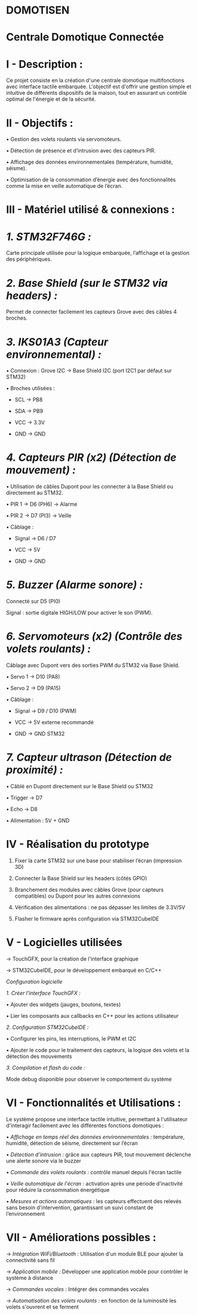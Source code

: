 # DOMOTISEN
# Centrale Domotique Connectée 

# I - Description :

Ce projet consiste en la création d'une centrale domotique multifonctions avec interface tactile embarquée. L'objectif est d'offrir une gestion simple et intuitive de différents dispositifs de la maison, tout en assurant un contrôle optimal de l'énergie et de la sécurité.


# II - Objectifs :

•	Gestion des volets roulants via servomoteurs.

•	Détection de présence et d’intrusion avec des capteurs PIR.

•	Affichage des données environnementales (température, humidité, séisme).

•	Optimisation de la consommation d’énergie avec des fonctionnalités comme la mise en veille automatique de l’écran.


# III - Matériel utilisé & connexions :

# *1. STM32F746G :*

Carte principale utilisée pour la logique embarquée, l’affichage et la gestion des périphériques.


# *2. Base Shield (sur le STM32 via headers) :*

Permet de connecter facilement les capteurs Grove avec des câbles 4 broches.


# *3. IKS01A3 (Capteur environnemental) :*

•	Connexion : Grove I2C → Base Shield I2C (port I2C1 par défaut sur STM32)

•	Broches utilisées :

-	SCL → PB8

-	SDA → PB9

-	VCC → 3.3V

- GND → GND


# *4. Capteurs PIR (x2) (Détection de mouvement) :*

•	Utilisation de câbles Dupont pour les connecter à la Base Shield ou directement au STM32.

•	PIR 1 → D6 (PH6) → Alarme

•	PIR 2 → D7 (PI3) → Veille

•	Câblage :

-	Signal → D6 / D7

-	VCC → 5V

-	GND → GND


# *5. Buzzer (Alarme sonore) :*

Connecté sur D5 (PI0)

Signal : sortie digitale HIGH/LOW pour activer le son (PWM).


# *6. Servomoteurs (x2) (Contrôle des volets roulants) :*

Câblage avec Dupont vers des sorties PWM du STM32 via Base Shield.

•	Servo 1 → D10 (PA8)

•	Servo 2 → D9 (PA15)

•	Câblage :

-	Signal → D9 / D10 (PWM)

-	VCC → 5V externe recommandé

-	GND → GND STM32


# *7. Capteur ultrason (Détection de proximité) :*

•	Câblé en Dupont directement sur le Base Shield ou STM32

•	Trigger → D7

•	Echo → D8

•	Alimentation : 5V + GND


# IV -	Réalisation du prototype

1.	Fixer la carte STM32 sur une base pour stabiliser l’écran (impression 3D)
   
2.	Connecter la Base Shield sur les headers (côtés GPIO)

3.	Branchement des modules avec câbles Grove (pour capteurs compatibles) ou Dupont pour les autres connexions

4.	Vérification des alimentations : ne pas dépasser les limites de 3.3V/5V
  
5.	Flasher le firmware après configuration via STM32CubeIDE


# V -	Logicielles utilisées

→	TouchGFX, pour la création de l'interface graphique

→	STM32CubeIDE, pour le développement embarqué en C/C++


*Configuration logicielle*

*1.	Créer l’interface TouchGFX :*

•	Ajouter des widgets (jauges, boutons, textes)

•	Lier les composants aux callbacks en C++ pour les actions utilisateur


*2.	Configuration STM32CubeIDE :*

•	Configurer les pins, les interruptions, le PWM et I2C

•	Ajouter le code pour le traitement des capteurs, la logique des volets et la détection des mouvements


*3.	Compilation et flash du code :*

Mode debug disponible pour observer le comportement du système


# VI - Fonctionnalités et Utilisations :

Le système propose une interface tactile intuitive, permettant à l'utilisateur d'interagir facilement avec les différentes fonctions domotiques :

•	*Affichage en temps réel des données environnementales :* température, humidité, détection de séisme, directement sur l’écran

•	*Détection d’intrusion :* grâce aux capteurs PIR, tout mouvement déclenche une alerte sonore via le buzzer

•	*Commande des volets roulants :* contrôle manuel depuis l'écran tactile

•	*Veille automatique de l'écran :* activation après une période d’inactivité pour réduire la consommation énergétique

•	*Mesures et actions automatiques :* les capteurs effectuent des relevés sans besoin d'intervention, garantissant un suivi constant de l’environnement


# VII -	Améliorations possibles :

→ *Intégration WiFi/Bluetooth :* Utilisation d'un module BLE pour ajouter la connectivité sans fil

→	*Application mobile :* Développer une application mobile pour contrôler le système à distance

→	*Commandes vocales :* Intégrer des commandes vocales

→	*Automatisation des volets roulants :* en fonction de la luminosité les volets s'ouvrent et se ferment


